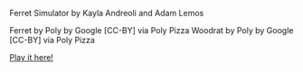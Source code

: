 Ferret Simulator by Kayla Andreoli and Adam Lemos

Ferret by Poly by Google [CC-BY] via Poly Pizza
Woodrat by Poly by Google [CC-BY] via Poly Pizza

[Play it here!](https://starishsky.github.io/game615-spring2023-03/exercise03/play/)
